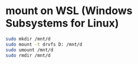 # mount on WSL (Windows Subsystems for Linux)

```bash
sudo mkdir /mnt/d
sudo mount -t drvfs D: /mnt/d
sudo umount /mnt/d
sudo rmdir /mnt/d
```
